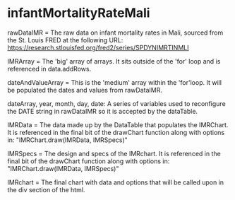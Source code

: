 # infantMortalityRateMali

rawDataIMR = The raw data on infant mortality rates in Mali, sourced from the St. Louis FRED at the following URL: https://research.stlouisfed.org/fred2/series/SPDYNIMRTINMLI

IMRArray = The 'big' array of arrays. It sits outside of the 'for' loop and is referenced in data.addRows.

dateAndValueArray = This is the 'medium' array within the 'for'loop. It will be populated the dates and values from rawDataIMR.

dateArray, year, month, day, date: A series of variables used to reconfigure the DATE string in rawDataIMR so it is accepted by the dataTable.

IMRData = The data made up by the DataTable that populates the IMRChart. It is referenced in the final bit of the drawChart function along with options in: "IMRChart.draw(IMRData, IMRSpecs)"

IMRSpecs = The design and specs of the IMRchart. It is referenced in the final bit of the drawChart function along with options in: "IMRChart.draw(IMRData, IMRSpecs)"

IMRchart = The final chart with data and options that will be called upon in the div section of the html.


